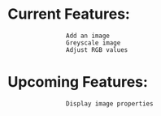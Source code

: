 # Current Features:
                    Add an image
                    Greyscale image
                    Adjust RGB values


# Upcoming Features:
                    Display image properties
                    
